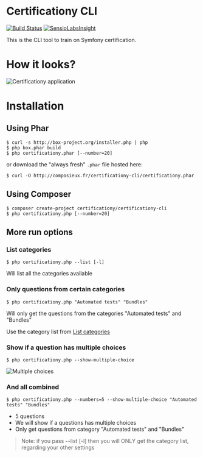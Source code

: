 Certificationy CLI
==================

[![Build Status](https://secure.travis-ci.org/certificationy/certificationy-cli.png?branch=master)](http://travis-ci.org/certificationy/certificationy-cli)
[![SensioLabsInsight](https://insight.sensiolabs.com/projects/cd3b6bc1-632e-491a-abfc-43edc390e1cc/mini.png)](https://insight.sensiolabs.com/projects/cd3b6bc1-632e-491a-abfc-43edc390e1cc)

This is the CLI tool to train on Symfony certification.

# How it looks?
![Certificationy application](http://vincent.composieux.fr/assets/img/blog/certificationy-console.png "Certificationy application")

# Installation

## Using Phar

```
$ curl -s http://box-project.org/installer.php | php
$ php box.phar build
$ php certificationy.phar [--number=20]
```

or download the "always fresh" `.phar` file hosted here:

```
$ curl -O http://composieux.fr/certificationy-cli/certificationy.phar
```

## Using Composer
```
$ composer create-project certificationy/certificationy-cli
$ php certificationy.php [--number=20]
```

## More run options

### List categories
```
$ php certificationy.php --list [-l]
```

Will list all the categories available

### Only questions from certain categories
```
$ php certificationy.php "Automated tests" "Bundles"
```

Will only get the questions from the categories "Automated tests" and "Bundles"

Use the category list from [List categories](#list-categories)

### Show if a question has multiple choices
```
$ php certificationy.php --show-multiple-choice
```

![Multiple choices](https://cloud.githubusercontent.com/assets/795661/3308225/721b5324-f679-11e3-8d9d-62ba32cd8e32.png "Multiple choices")

### And all combined
```
$ php certificationy.php --numbers=5 --show-multiple-choice "Automated tests" "Bundles"
```

* 5 questions
* We will show if a questions has multiple choices
* Only get questions from category "Automated tests" and "Bundles"

> Note: if you pass --list [-l] then you will ONLY get the category list, regarding your other settings